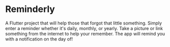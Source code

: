 # Reminderly

A Flutter project that will help those that forgot that little something. Simply enter a reminder whether it's daily, monthly, or yearly. Take a picture or link something from the internet to help your remember. The app will remind you with a notification on the day of!

